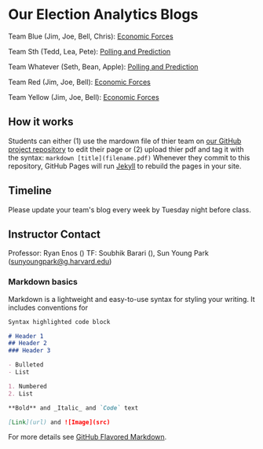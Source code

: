 # Our Election Analytics Blogs

Team Blue (Jim, Joe, Bell, Chris): [Economic Forces](test.md)

Team Sth (Tedd, Lea, Pete): [Polling and Prediction](test.md)

Team Whatever (Seth, Bean, Apple): [Polling and Prediction](test.md)

Team Red (Jim, Joe, Bell): [Economic Forces](test.md)

Team Yellow (Jim, Joe, Bell): [Economic Forces](test.md)

## How it works

Students can either (1) use the mardown file of thier team on [our GitHub project repository](https://github.com/Sun-Young-Park/Election-Analytics) to edit their page or (2) upload thier pdf and tag it with the syntax: ```markdown [title](filename.pdf)``` Whenever they commit to this repository, GitHub Pages will run [Jekyll](https://jekyllrb.com/) to rebuild the pages in your site.

## Timeline

Please update your team's blog every week by Tuesday night before class.

## Instructor Contact

Professor: Ryan Enos ()
TF: Soubhik Barari (), Sun Young Park (sunyoungpark@g.harvard.edu)

### Markdown basics

Markdown is a lightweight and easy-to-use syntax for styling your writing. It includes conventions for

```markdown
Syntax highlighted code block

# Header 1
## Header 2
### Header 3

- Bulleted
- List

1. Numbered
2. List

**Bold** and _Italic_ and `Code` text

[Link](url) and ![Image](src)
```

For more details see [GitHub Flavored Markdown](https://guides.github.com/features/mastering-markdown/).

